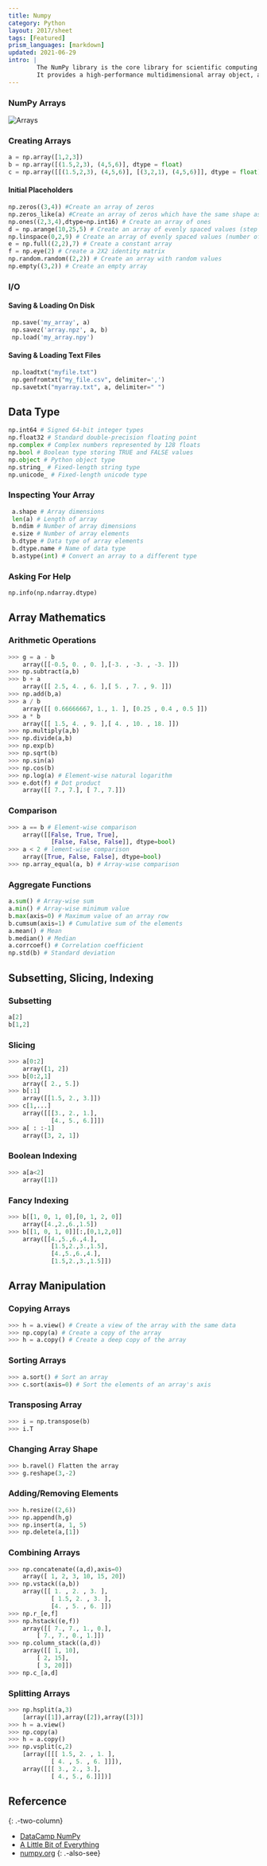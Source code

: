 ```yaml
---
title: Numpy
category: Python
layout: 2017/sheet
tags: [Featured]
prism_languages: [markdown]
updated: 2021-06-29
intro: | 
        The NumPy library is the core library for scientific computing in Python. 
        It provides a high-performance multidimensional array object, and tools for working with these arrays.
---
```



### NumPy Arrays

![Arrays](https://img-1253324855.cos.ap-chengdu.myqcloud.com/picgo/numpy.png)

### Creating Arrays

```python
a = np.array([1,2,3])
b = np.array([(1.5,2,3), (4,5,6)], dtype = float)
c = np.array([[(1.5,2,3), (4,5,6)], [(3,2,1), (4,5,6)]], dtype = float)
```

#### Initial Placeholders

```python
np.zeros((3,4)) #Create an array of zeros
np.zeros_like(a) #Create an array of zeros which have the same shape as a
np.ones((2,3,4),dtype=np.int16) # Create an array of ones
d = np.arange(10,25,5) # Create an array of evenly spaced values (step value)
np.linspace(0,2,9) # Create an array of evenly spaced values (number of samples)
e = np.full((2,2),7) # Create a constant array
f = np.eye(2) # Create a 2X2 identity matrix  
np.random.random((2,2)) # Create an array with random values
np.empty((3,2)) # Create an empty array
```

### I/O

#### Saving & Loading On Disk

```py
 np.save('my_array', a)
 np.savez('array.npz', a, b)
 np.load('my_array.npy')
```

#### Saving & Loading Text Files

```py
 np.loadtxt("myfile.txt")
 np.genfromtxt("my_file.csv", delimiter=',')
 np.savetxt("myarray.txt", a, delimiter=" ")
```

## Data Type

```python
np.int64 # Signed 64-bit integer types
np.float32 # Standard double-precision floating point
np.complex # Complex numbers represented by 128 floats
np.bool # Boolean type storing TRUE and FALSE values
np.object # Python object type
np.string_ # Fixed-length string type
np.unicode_ # Fixed-length unicode type
```

### Inspecting Your Array

```python
 a.shape # Array dimensions
 len(a) # Length of array
 b.ndim # Number of array dimensions 
 e.size # Number of array elements
 b.dtype # Data type of array elements
 b.dtype.name # Name of data type
 b.astype(int) # Convert an array to a different type
```

### Asking For Help

```python
np.info(np.ndarray.dtype)
```

## Array Mathematics

### Arithmetic Operations

```py
>>> g = a - b 
    array([[-0.5, 0. , 0. ],[-3. , -3. , -3. ]]) 
>>> np.subtract(a,b)
>>> b + a
    array([[ 2.5, 4. , 6. ],[ 5. , 7. , 9. ]]) 
>>> np.add(b,a)
>>> a / b
    array([[ 0.66666667, 1., 1. ], [0.25 , 0.4 , 0.5 ]])
>>> a * b
    array([[ 1.5, 4. , 9. ],[ 4. , 10. , 18. ]]) 
>>> np.multiply(a,b)
>>> np.divide(a,b)
>>> np.exp(b)
>>> np.sqrt(b)
>>> np.sin(a)
>>> np.cos(b)
>>> np.log(a) # Element-wise natural logarithm
>>> e.dot(f) # Dot product
    array([[ 7., 7.], [ 7., 7.]])
```

### Comparison

```python
>>> a == b # Element-wise comparison
    array([[False, True, True],
            [False, False, False]], dtype=bool) 
>>> a < 2 # lement-wise comparison
    array([True, False, False], dtype=bool) 
>>> np.array_equal(a, b) # Array-wise comparison
```

### Aggregate Functions

```py
a.sum() # Array-wise sum
a.min() # Array-wise minimum value
b.max(axis=0) # Maximum value of an array row
b.cumsum(axis=1) # Cumulative sum of the elements
a.mean() # Mean
b.median() # Median
a.corrcoef() # Correlation coefficient
np.std(b) # Standard deviation
```

## Subsetting, Slicing, Indexing

### Subsetting

```py
a[2] 
b[1,2]
```

### Slicing

```py
>>> a[0:2] 
    array([1, 2])
>>> b[0:2,1] 
    array([ 2., 5.])
>>> b[:1] 
    array([[1.5, 2., 3.]])
>>> c[1,...] 
    array([[[3., 2., 1.],
            [4., 5., 6.]]])
>>> a[ : :-1] 
    array([3, 2, 1])
```

### Boolean Indexing

```py
>>> a[a<2] 
    array([1])
```

### Fancy Indexing

```py
>>> b[[1, 0, 1, 0],[0, 1, 2, 0]] 
    array([4.,2.,6.,1.5])
>>> b[[1, 0, 1, 0]][:,[0,1,2,0]]
    array([[4.,5.,6.,4.], 
            [1.5,2.,3.,1.5], 
            [4.,5.,6.,4.],
            [1.5,2.,3.,1.5]])
```

## Array Manipulation
 
### Copying Arrays

```py
>>> h = a.view() # Create a view of the array with the same data
>>> np.copy(a) # Create a copy of the array
>>> h = a.copy() # Create a deep copy of the array
```

### Sorting Arrays

```py
>>> a.sort() # Sort an array
>>> c.sort(axis=0) # Sort the elements of an array's axis
```

### Transposing Array

```py
>>> i = np.transpose(b)
>>> i.T
```

### Changing Array Shape

```py
>>> b.ravel() Flatten the array
>>> g.reshape(3,-2)
```

### Adding/Removing Elements

```py
>>> h.resize((2,6))
>>> np.append(h,g)
>>> np.insert(a, 1, 5)
>>> np.delete(a,[1])
```

### Combining Arrays

```py
>>> np.concatenate((a,d),axis=0) 
    array([ 1, 2, 3, 10, 15, 20])
>>> np.vstack((a,b)) 
    array([[ 1. , 2. , 3. ], 
            [ 1.5, 2. , 3. ],
            [4. , 5. , 6. ]])
>>> np.r_[e,f]
>>> np.hstack((e,f)) 
    array([[ 7., 7., 1., 0.],
        [ 7., 7., 0., 1.]]) 
>>> np.column_stack((a,d))
    array([[ 1, 10], 
        [ 2, 15],
        [ 3, 20]])
>>> np.c_[a,d]
```

### Splitting Arrays

```py
>>> np.hsplit(a,3) 
    [array([1]),array([2]),array([3])]
>>> h = a.view()
>>> np.copy(a)
>>> h = a.copy()
>>> np.vsplit(c,2) 
    [array([[[ 1.5, 2. , 1. ],
            [ 4. , 5. , 6. ]]]), 
    array([[[ 3., 2., 3.],
            [ 4., 5., 6.]]])]
```

## Refercence

{: .-two-column}

 * [DataCamp NumPy](https://s3.amazonaws.com/assets.datacamp.com/blog_assets/Numpy_Python_Cheat_Sheet.pdf)
 * [A Little Bit of Everything](https://blog.finxter.com/wp-content/uploads/2019/10/grafik-2-768x592.png)
 * [numpy.org](https://numpy.org/install/)
{: .-also-see}
